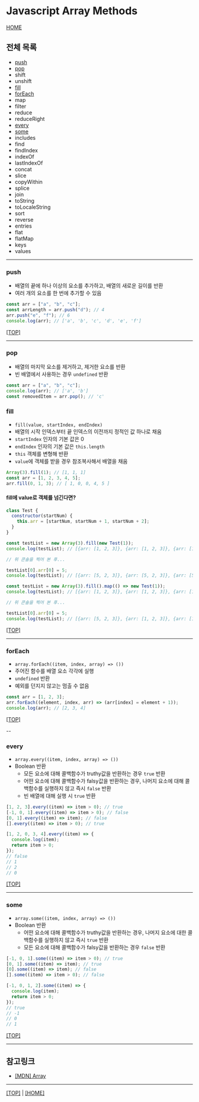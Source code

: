 # Javascript Array Methods

[HOME](https://github.com/SunYoungKwon/What-I-Studied-on-Woowacourse)

## 전체 목록

- [push](#push)
- [pop](#pop)
- shift
- unshift
- [fill](#fill)
- [forEach](#forEach)
- map
- filter
- reduce
- reduceRight
- [every](#every)
- [some](#some)
- includes
- find
- findIndex
- indexOf
- lastIndexOf
- concat
- slice
- copyWithin
- splice
- join
- toString
- toLocaleString
- sort
- reverse
- entries
- flat
- flatMap
- keys
- values

---

### push

- 배열의 끝에 하나 이상의 요소를 추가하고, 배열의 새로운 길이를 반환
- 여러 개의 요소를 한 번에 추가할 수 있음

```javascript
const arr = ["a", "b", "c"];
const arrLength = arr.push("d"); // 4
arr.push("e", "f"); // 6
console.log(arr); // ['a', 'b', 'c', 'd', 'e', 'f']
```

[[TOP]](#javascript-array-methods)

---

### pop

- 배열의 마지막 요소를 제거하고, 제거한 요소를 반환
- 빈 배열에서 사용하는 경우 `undefined` 반환

```javascript
const arr = ["a", "b", "c"];
console.log(arr); // ['a', 'b']
const removedItem = arr.pop(); // 'c'
```

### fill

- `fill(value, startIndex, endIndex)`
- 배열의 시작 인덱스부터 끝 인덱스의 이전까지 정적인 값 하나로 채움
- `startIndex` 인자의 기본 값은 0
- `endIndex` 인자의 기본 값은 `this.length`
- `this` 객체를 변형해 반환
- `value`에 객체를 받을 경우 참조복사해서 배열을 채움

```javascript
Array(3).fill(1); // [1, 1, 1]
const arr = [1, 2, 3, 4, 5];
arr.fill(0, 1, 3); // [ 1, 0, 0, 4, 5 ]
```

#### fill에 value로 객체를 넘긴다면?

```javascript
class Test {
  constructor(startNum) {
    this.arr = [startNum, startNum + 1, startNum + 2];
  }
}
```

```javascript
const testList = new Array(3).fill(new Test(1));
console.log(testList); // [{arr: [1, 2, 3]}, {arr: [1, 2, 3]}, {arr: [1, 2, 3]}]

// 위 콘솔을 찍어 본 후...

testList[0].arr[0] = 5;
console.log(testList); // [{arr: [5, 2, 3]}, {arr: [5, 2, 3]}, {arr: [5, 2, 3]}]
```

```javascript
const testList = new Array(3).fill().map(() => new Test(1));
console.log(testList); // [{arr: [1, 2, 3]}, {arr: [1, 2, 3]}, {arr: [1, 2, 3]}]

// 위 콘솔을 찍어 본 후...

testList[0].arr[0] = 5;
console.log(testList); // [{arr: [5, 2, 3]}, {arr: [1, 2, 3]}, {arr: [1, 2, 3]}]
```

[[TOP]](#javascript-array-methods)

---

### forEach

- `array.forEach((item, index, array) => ())`
- 주어진 함수를 배열 요소 각각에 실행
- `undefined` 반환
- 예외를 던지지 않고는 멈출 수 없음

```javascript
const arr = [1, 2, 3];
arr.forEach((element, index, arr) => (arr[index] = element + 1));
console.log(arr); // [2, 3, 4]
```

[[TOP]](#javascript-array-methods)

--

### every

- `array.every((item, index, array) => ())`
- Boolean 반환
  - 모든 요소에 대해 콜백함수가 truthy값을 반환하는 경우 `true` 반환
  - 어떤 요소에 대해 콜백함수가 falsy값을 반환하는 경우, 나머지 요소에 대해 콜백함수를 실행하지 않고 즉시 `false` 반환
  - 빈 배열에 대해 실행 시 `true` 반환

```javascript
[1, 2, 3].every((item) => item > 0); // true
[-1, 0, 1].every((item) => item > 0); // false
[0, 1].every((item) => item); // false
[].every((item) => item > 0); // true

[1, 2, 0, 3, 4].every((item) => {
  console.log(item);
  return item > 0;
});
// false
// 1
// 2
// 0
```

[[TOP]](#javascript-array-methods)

---

### some

- `array.some((item, index, array) => ())`
- Boolean 반환
  - 어떤 요소에 대해 콜백함수가 truthy값을 반환하는 경우, 나머지 요소에 대한 콜백함수를 실행하지 않고 즉시 `true` 반환
  - 모든 요소에 대해 콜백함수가 falsy값을 반환하는 경우 `false` 반환

```javascript
[-1, 0, 1].some((item) => item > 0); // true
[0, 1].some((item) => item); // true
[0].some((item) => item); // false
[].some((item) => item > 0); // false

[-1, 0, 1, 2].some((item) => {
  console.log(item);
  return item > 0;
});
// true
// -1
// 0
// 1
```

[[TOP]](#javascript-array-methods)

---

## 참고링크

- [[MDN] Array](https://developer.mozilla.org/ko/docs/Web/JavaScript/Reference/Global_Objects/Array)

---

[[TOP]](#javascript-array-methods) | [[HOME]](https://github.com/SunYoungKwon/Sun-Woowa.log#-what-i-studied-in-woowacourse)
